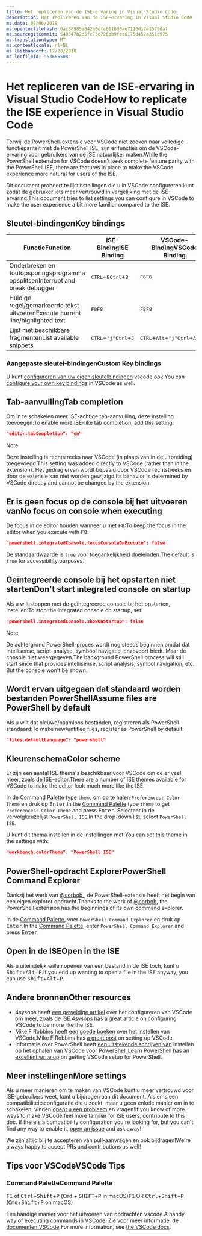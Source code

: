 ```yaml
---
title: Het repliceren van de ISE-ervaring in Visual Studio Code
description: Het repliceren van de ISE-ervaring in Visual Studio Code
ms.date: 08/06/2018
ms.openlocfilehash: 0ac38985a842a0dfc6118d0ae7116d12e1579daf
ms.sourcegitcommit: 548547b2d5fc73e726bb9fec6175d452a351d975
ms.translationtype: MT
ms.contentlocale: nl-NL
ms.lasthandoff: 12/20/2018
ms.locfileid: "53655508"
---
```

# <a name="how-to-replicate-the-ise-experience-in-visual-studio-code"></a><span data-ttu-id="97a19-103">Het repliceren van de ISE-ervaring in Visual Studio Code</span><span class="sxs-lookup"><span data-stu-id="97a19-103">How to replicate the ISE experience in Visual Studio Code</span></span>

<span data-ttu-id="97a19-104">Terwijl de PowerShell-extensie voor VSCode niet zoeken naar volledige functiepariteit met de PowerShell ISE, zijn er functies om de VSCode-ervaring voor gebruikers van de ISE natuurlijker maken.</span><span class="sxs-lookup"><span data-stu-id="97a19-104">While the PowerShell extension for VSCode doesn't seek complete feature parity with the PowerShell ISE, there are features in place to make the VSCode experience more natural for users of the ISE.</span></span>

<span data-ttu-id="97a19-105">Dit document probeert te lijstinstellingen die u in VSCode configureren kunt zodat de gebruiker iets meer vertrouwd in vergelijking met de ISE-ervaring.</span><span class="sxs-lookup"><span data-stu-id="97a19-105">This document tries to list settings you can configure in VSCode to make the user experience a bit more familiar compared to the ISE.</span></span>

## <a name="key-bindings"></a><span data-ttu-id="97a19-106">Sleutel-bindingen</span><span class="sxs-lookup"><span data-stu-id="97a19-106">Key bindings</span></span>

| <span data-ttu-id="97a19-107">Functie</span><span class="sxs-lookup"><span data-stu-id="97a19-107">Function</span></span>                              | <span data-ttu-id="97a19-108">ISE-Binding</span><span class="sxs-lookup"><span data-stu-id="97a19-108">ISE Binding</span></span>                  | <span data-ttu-id="97a19-109">VSCode-Binding</span><span class="sxs-lookup"><span data-stu-id="97a19-109">VSCode Binding</span></span>                              |
| ----------------                      | -----------                  | --------------                              |
| <span data-ttu-id="97a19-110">Onderbreken en foutopsporingsprogramma opsplitsen</span><span class="sxs-lookup"><span data-stu-id="97a19-110">Interrupt and break debugger</span></span>          | <span data-ttu-id="97a19-111"><kbd>CTRL</kbd>+<kbd>B</kbd></span><span class="sxs-lookup"><span data-stu-id="97a19-111"><kbd>Ctrl</kbd>+<kbd>B</kbd></span></span> | <span data-ttu-id="97a19-112"><kbd>F6</kbd></span><span class="sxs-lookup"><span data-stu-id="97a19-112"><kbd>F6</kbd></span></span>                               |
| <span data-ttu-id="97a19-113">Huidige regel/gemarkeerde tekst uitvoeren</span><span class="sxs-lookup"><span data-stu-id="97a19-113">Execute current line/highlighted text</span></span> | <span data-ttu-id="97a19-114"><kbd>F8</kbd></span><span class="sxs-lookup"><span data-stu-id="97a19-114"><kbd>F8</kbd></span></span>                | <span data-ttu-id="97a19-115"><kbd>F8</kbd></span><span class="sxs-lookup"><span data-stu-id="97a19-115"><kbd>F8</kbd></span></span>                               |
| <span data-ttu-id="97a19-116">Lijst met beschikbare fragmenten</span><span class="sxs-lookup"><span data-stu-id="97a19-116">List available snippets</span></span>               | <span data-ttu-id="97a19-117"><kbd>CTRL</kbd>+<kbd>"j"</kbd></span><span class="sxs-lookup"><span data-stu-id="97a19-117"><kbd>Ctrl</kbd>+<kbd>J</kbd></span></span> | <span data-ttu-id="97a19-118"><kbd>CTRL</kbd>+<kbd>Alt</kbd>+<kbd>"j"</kbd></span><span class="sxs-lookup"><span data-stu-id="97a19-118"><kbd>Ctrl</kbd>+<kbd>Alt</kbd>+<kbd>J</kbd></span></span> |

### <a name="custom-key-bindings"></a><span data-ttu-id="97a19-119">Aangepaste sleutel-bindingen</span><span class="sxs-lookup"><span data-stu-id="97a19-119">Custom Key bindings</span></span>

<span data-ttu-id="97a19-120">U kunt [configureren van uw eigen sleutelbindingen](https://code.visualstudio.com/docs/getstarted/keybindings#_custom-keybindings-for-refactorings) vscode ook.</span><span class="sxs-lookup"><span data-stu-id="97a19-120">You can [configure your own key bindings](https://code.visualstudio.com/docs/getstarted/keybindings#_custom-keybindings-for-refactorings) in VSCode as well.</span></span>

## <a name="tab-completion"></a><span data-ttu-id="97a19-121">Tab-aanvulling</span><span class="sxs-lookup"><span data-stu-id="97a19-121">Tab completion</span></span>

<span data-ttu-id="97a19-122">Om in te schakelen meer ISE-achtige tab-aanvulling, deze instelling toevoegen:</span><span class="sxs-lookup"><span data-stu-id="97a19-122">To enable more ISE-like tab completion, add this setting:</span></span>

```json
"editor.tabCompletion": "on"
```

> [!NOTE]
> <span data-ttu-id="97a19-123">Deze instelling is rechtstreeks naar VSCode (in plaats van in de uitbreiding) toegevoegd.</span><span class="sxs-lookup"><span data-stu-id="97a19-123">This setting was added directly to VSCode (rather than in the extension).</span></span> <span data-ttu-id="97a19-124">Het gedrag ervan wordt bepaald door VSCode rechtstreeks en door de extensie kan niet worden gewijzigd.</span><span class="sxs-lookup"><span data-stu-id="97a19-124">Its behavior is determined by VSCode directly and cannot be changed by the extension.</span></span>

## <a name="no-focus-on-console-when-executing"></a><span data-ttu-id="97a19-125">Er is geen focus op de console bij het uitvoeren van</span><span class="sxs-lookup"><span data-stu-id="97a19-125">No focus on console when executing</span></span>

<span data-ttu-id="97a19-126">De focus in de editor houden wanneer u met <kbd>F8</kbd>:</span><span class="sxs-lookup"><span data-stu-id="97a19-126">To keep the focus in the editor when you execute with <kbd>F8</kbd>:</span></span>

```json
"powershell.integratedConsole.focusConsoleOnExecute": false
```

<span data-ttu-id="97a19-127">De standaardwaarde is `true` voor toegankelijkheid doeleinden.</span><span class="sxs-lookup"><span data-stu-id="97a19-127">The default is `true` for accessibility purposes.</span></span>

## <a name="dont-start-integrated-console-on-startup"></a><span data-ttu-id="97a19-128">Geïntegreerde console bij het opstarten niet starten</span><span class="sxs-lookup"><span data-stu-id="97a19-128">Don't start integrated console on startup</span></span>

<span data-ttu-id="97a19-129">Als u wilt stoppen met de geïntegreerde console bij het opstarten, instellen:</span><span class="sxs-lookup"><span data-stu-id="97a19-129">To stop the integrated console on startup, set:</span></span>

```json
"powershell.integratedConsole.showOnStartup": false
```

> [!NOTE]
> <span data-ttu-id="97a19-130">De achtergrond PowerShell-proces wordt nog steeds beginnen omdat dat intellisense, script-analyse, symbool navigatie, enzovoort biedt. Maar de console niet weergegeven.</span><span class="sxs-lookup"><span data-stu-id="97a19-130">The background PowerShell process will still start since that provides intellisense, script analysis, symbol navigation, etc. But the console won't be shown.</span></span>

## <a name="assume-files-are-powershell-by-default"></a><span data-ttu-id="97a19-131">Wordt ervan uitgegaan dat standaard worden bestanden PowerShell</span><span class="sxs-lookup"><span data-stu-id="97a19-131">Assume files are PowerShell by default</span></span>

<span data-ttu-id="97a19-132">Als u wilt dat nieuwe/naamloos bestanden, registreren als PowerShell standaard:</span><span class="sxs-lookup"><span data-stu-id="97a19-132">To make new/untitled files, register as PowerShell by default:</span></span>

```json
"files.defaultLanguage": "powershell"
```

## <a name="color-scheme"></a><span data-ttu-id="97a19-133">Kleurenschema</span><span class="sxs-lookup"><span data-stu-id="97a19-133">Color scheme</span></span>

<span data-ttu-id="97a19-134">Er zijn een aantal ISE thema's beschikbaar voor VSCode om de er veel meer, zoals de ISE-editor.</span><span class="sxs-lookup"><span data-stu-id="97a19-134">There are a number of ISE themes available for VSCode to make the editor look much more like the ISE.</span></span>

<span data-ttu-id="97a19-135">In de [Command Palette] type `theme` om op te halen `Preferences: Color Theme` en druk op <kbd>Enter</kbd>.</span><span class="sxs-lookup"><span data-stu-id="97a19-135">In the [Command Palette] type `theme` to get `Preferences: Color Theme` and press <kbd>Enter</kbd>.</span></span>
<span data-ttu-id="97a19-136">Selecteer in de vervolgkeuzelijst `PowerShell ISE`.</span><span class="sxs-lookup"><span data-stu-id="97a19-136">In the drop-down list, select `PowerShell ISE`.</span></span>

<span data-ttu-id="97a19-137">U kunt dit thema instellen in de instellingen met:</span><span class="sxs-lookup"><span data-stu-id="97a19-137">You can set this theme in the settings with:</span></span>

```json
"workbench.colorTheme": "PowerShell ISE"
```

## <a name="powershell-command-explorer"></a><span data-ttu-id="97a19-138">PowerShell-opdracht Explorer</span><span class="sxs-lookup"><span data-stu-id="97a19-138">PowerShell Command Explorer</span></span>

<span data-ttu-id="97a19-139">Dankzij het werk van [ @corbob ](https://github.com/corbob), de PowerShell-extensie heeft het begin van een eigen explorer opdracht.</span><span class="sxs-lookup"><span data-stu-id="97a19-139">Thanks to the work of [@corbob](https://github.com/corbob), the PowerShell extension has the beginnings of its own command explorer.</span></span>

<span data-ttu-id="97a19-140">In de [Command Palette], voer `PowerShell Command Explorer` en druk op <kbd>Enter</kbd>.</span><span class="sxs-lookup"><span data-stu-id="97a19-140">In the [Command Palette], enter `PowerShell Command Explorer` and press <kbd>Enter</kbd>.</span></span>

## <a name="open-in-the-ise"></a><span data-ttu-id="97a19-141">Open in de ISE</span><span class="sxs-lookup"><span data-stu-id="97a19-141">Open in the ISE</span></span>

<span data-ttu-id="97a19-142">Als u uiteindelijk willen openen van een bestand in de ISE toch, kunt u <kbd>Shift</kbd>+<kbd>Alt</kbd>+<kbd>P</kbd>.</span><span class="sxs-lookup"><span data-stu-id="97a19-142">If you end up wanting to open a file in the ISE anyway, you can use <kbd>Shift</kbd>+<kbd>Alt</kbd>+<kbd>P</kbd>.</span></span>

## <a name="other-resources"></a><span data-ttu-id="97a19-143">Andere bronnen</span><span class="sxs-lookup"><span data-stu-id="97a19-143">Other resources</span></span>

- <span data-ttu-id="97a19-144">4sysops heeft [een geweldige artikel](https://4sysops.com/archives/make-visual-studio-code-look-and-behave-like-powershell-ise/) over het configureren van VSCode om meer, zoals de ISE.</span><span class="sxs-lookup"><span data-stu-id="97a19-144">4sysops has [a great article](https://4sysops.com/archives/make-visual-studio-code-look-and-behave-like-powershell-ise/) on configuring VSCode to be more like the ISE.</span></span>
- <span data-ttu-id="97a19-145">Mike F Robbins heeft [een goede boeken](https://mikefrobbins.com/2017/08/24/how-to-install-visual-studio-code-and-configure-it-as-a-replacement-for-the-powershell-ise/) over het instellen van VSCode.</span><span class="sxs-lookup"><span data-stu-id="97a19-145">Mike F Robbins has [a great post](https://mikefrobbins.com/2017/08/24/how-to-install-visual-studio-code-and-configure-it-as-a-replacement-for-the-powershell-ise/) on setting up VSCode.</span></span>
- <span data-ttu-id="97a19-146">Informatie over PowerShell heeft [een uitstekende schrijven van](https://www.learnpwsh.com/setup-vs-code-for-powershell/) instellen op het ophalen van VSCode voor PowerShell.</span><span class="sxs-lookup"><span data-stu-id="97a19-146">Learn PowerShell has [an excellent write up](https://www.learnpwsh.com/setup-vs-code-for-powershell/) on getting VSCode setup for PowerShell.</span></span>

## <a name="more-settings"></a><span data-ttu-id="97a19-147">Meer instellingen</span><span class="sxs-lookup"><span data-stu-id="97a19-147">More settings</span></span>

<span data-ttu-id="97a19-148">Als u meer manieren om te maken van VSCode kunt u meer vertrouwd voor ISE-gebruikers weet, kunt u bijdragen aan dit document. Als er is een compatibiliteitsconfiguratie die u zoekt, maar u geen enkele manier om in te schakelen, vinden [opent u een probleem](https://github.com/PowerShell/vscode-powershell/issues/new/choose) en vragen!</span><span class="sxs-lookup"><span data-stu-id="97a19-148">If you know of more ways to make VSCode feel more familiar for ISE users, contribute to this doc. If there's a compatibility configuration you're looking for, but you can't find any way to enable it, [open an issue](https://github.com/PowerShell/vscode-powershell/issues/new/choose) and ask away!</span></span>

<span data-ttu-id="97a19-149">We zijn altijd blij te accepteren van pull-aanvragen en ook bijdragen!</span><span class="sxs-lookup"><span data-stu-id="97a19-149">We're always happy to accept PRs and contributions as well!</span></span>

## <a name="vscode-tips"></a><span data-ttu-id="97a19-150">Tips voor VSCode</span><span class="sxs-lookup"><span data-stu-id="97a19-150">VSCode Tips</span></span>

### <a name="command-palette"></a><span data-ttu-id="97a19-151">Command Palette</span><span class="sxs-lookup"><span data-stu-id="97a19-151">Command Palette</span></span>

<span data-ttu-id="97a19-152"><kbd>F1</kbd> of <kbd>Ctrl</kbd>+<kbd>Shift</kbd>+<kbd>P</kbd> (<kbd>Cmd</kbd> + <kbd> SHIFT</kbd>+<kbd>P</kbd> in macOS)</span><span class="sxs-lookup"><span data-stu-id="97a19-152"><kbd>F1</kbd> OR <kbd>Ctrl</kbd>+<kbd>Shift</kbd>+<kbd>P</kbd> (<kbd>Cmd</kbd>+<kbd>Shift</kbd>+<kbd>P</kbd> on macOS)</span></span>

<span data-ttu-id="97a19-153">Een handige manier voor het uitvoeren van opdrachten vscode.</span><span class="sxs-lookup"><span data-stu-id="97a19-153">A handy way of executing commands in VSCode.</span></span>
<span data-ttu-id="97a19-154">Zie voor meer informatie, [de documenten VSCode](https://code.visualstudio.com/docs/getstarted/userinterface#_command-palette).</span><span class="sxs-lookup"><span data-stu-id="97a19-154">For more information, see [the VSCode docs](https://code.visualstudio.com/docs/getstarted/userinterface#_command-palette).</span></span>

[Command Palette]: #command-palette
